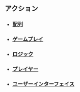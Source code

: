 ## アクション  
* ### [配列](https://github.com/tksskt/portal/tree/main/doc/Action/ARRAYS)  
* ### [ゲームプレイ](https://github.com/tksskt/portal/tree/main/doc/Action/GAMEPLAY)  
* ### [ロジック](https://github.com/tksskt/portal/tree/main/doc/Action/LOGIC)  
* ### [プレイヤー](https://github.com/tksskt/portal/tree/main/doc/Action/PLAYER)  
* ### [ユーザーインターフェイス](https://github.com/tksskt/portal/tree/main/doc/Action/USER_INTERFACE)  
